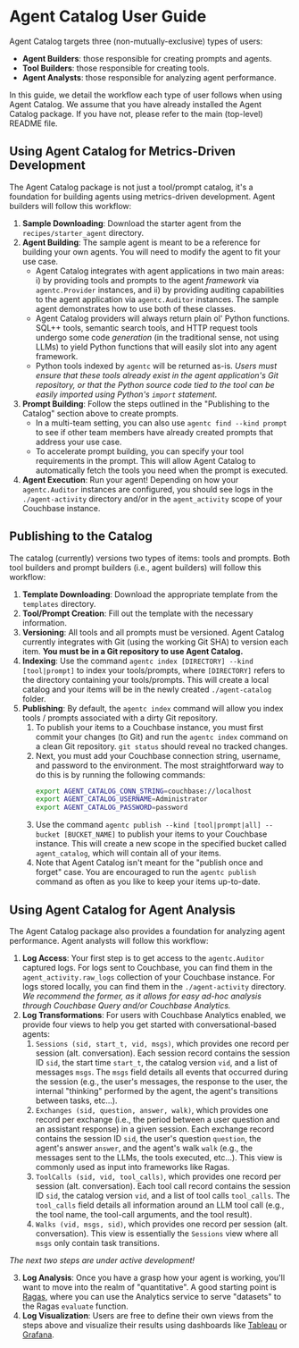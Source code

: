 # Agent Catalog User Guide

Agent Catalog targets three (non-mutually-exclusive) types of users:

- **Agent Builders**: those responsible for creating prompts and agents.
- **Tool Builders**: those responsible for creating tools.
- **Agent Analysts**: those responsible for analyzing agent performance.

In this guide, we detail the workflow each type of user follows when using Agent Catalog.
We assume that you have already installed the Agent Catalog package. If you have not, please refer to the main
(top-level) README file.

## Using Agent Catalog for Metrics-Driven Development

The Agent Catalog package is not just a tool/prompt catalog, it's a foundation for building agents using metrics-driven
development. Agent builders will follow this workflow:

1. **Sample Downloading**: Download the starter agent from the `recipes/starter_agent` directory.
2. **Agent Building**: The sample agent is meant to be a reference for building your own agents. You will need to
   modify the agent to fit your use case.
    - Agent Catalog integrates with agent applications in two main areas: i) by providing tools and prompts to the agent
      _framework_ via `agentc.Provider` instances, and ii) by providing auditing capabilities to the agent
      application via `agentc.Auditor` instances. The sample agent demonstrates how to use both of these classes.
    - Agent Catalog providers will always return plain ol' Python functions. SQL++ tools, semantic search tools,
      and HTTP request tools undergo some code _generation_ (in the traditional sense, not using LLMs) to yield Python
      functions that will easily slot into any agent framework.
    - Python tools indexed by `agentc` will be returned as-is. _Users must ensure that these tools already exist in the
      agent application's Git repository, or that the Python source code tied to the tool can be easily imported using
      Python's `import` statement._
3. **Prompt Building**: Follow the steps outlined in the "Publishing to the Catalog" section above to create prompts.
    - In a multi-team setting, you can also use `agentc find --kind prompt` to see if other team members have already
      created prompts that address your use case.
    - To accelerate prompt building, you can specify your tool requirements in the prompt. This will allow Agent Catalog
      to automatically fetch the tools you need when the prompt is executed.
4. **Agent Execution**: Run your agent! Depending on how your `agentc.Auditor` instances are configured, you should
   see logs in the `./agent-activity` directory and/or in the `agent_activity` scope of your Couchbase instance.

## Publishing to the Catalog

The catalog (currently) versions two types of items: tools and prompts.
Both tool builders and prompt builders (i.e., agent builders) will follow this workflow:

1. **Template Downloading**: Download the appropriate template from the `templates` directory.
2. **Tool/Prompt Creation**: Fill out the template with the necessary information.
3. **Versioning**: All tools and all prompts must be versioned. Agent Catalog currently integrates with Git (using the
   working Git SHA) to version each item. **You must be in a Git repository to use Agent Catalog.**
4. **Indexing**: Use the command `agentc index [DIRECTORY] --kind [tool|prompt]` to index your tools/prompts, where
   `[DIRECTORY]` refers to the directory containing your tools/prompts. This will create a local catalog and your items
   will be in the newly created `./agent-catalog` folder.
5. **Publishing**: By default, the `agentc index` command will allow you index tools / prompts associated with a dirty
   Git repository.
    1. To publish your items to a Couchbase instance, you must first commit your changes (to Git) and run the
       `agentc index` command on a clean Git repository. `git status` should reveal no tracked changes.
    2. Next, you must add your Couchbase connection string, username, and password to the environment. The most
       straightforward way to do this is by running the following commands:
       ```bash
       export AGENT_CATALOG_CONN_STRING=couchbase://localhost
       export AGENT_CATALOG_USERNAME=Administrator
       export AGENT_CATALOG_PASSWORD=password
       ```
    3. Use the command `agentc publish --kind [tool|prompt|all] --bucket [BUCKET_NAME]` to publish your items to your
       Couchbase instance. This will create a new scope in the specified bucket called `agent_catalog`, which will
       contain all of your items.
    4. Note that Agent Catalog isn't meant for the "publish once and forget" case. You are encouraged to run the
       `agentc publish` command as often as you like to keep your items up-to-date.

## Using Agent Catalog for Agent Analysis

The Agent Catalog package also provides a foundation for analyzing agent performance. Agent analysts will follow this
workflow:

1. **Log Access**: Your first step is to get access to the `agentc.Auditor` captured logs. For logs sent to Couchbase,
   you can find them in the `agent_activity.raw_logs` collection of your Couchbase instance. For logs stored locally,
   you can find them in the `./agent-activity` directory. _We recommend the former, as it allows for easy ad-hoc
   analysis through Couchbase Query and/or Couchbase Analytics._
2. **Log Transformations**: For users with Couchbase Analytics enabled, we provide four views to help you get
   started with conversational-based agents:
    1. `Sessions (sid, start_t, vid, msgs)`, which provides one record per session (alt. conversation). Each session
       record contains the session ID `sid`, the start time `start_t`, the catalog version `vid`, and a list of messages
       `msgs`. The `msgs` field details all events that occurred during the session (e.g., the user's messages, the
       response to the user, the internal "thinking" performed by the agent, the agent's transitions between tasks,
       etc...).
    2. `Exchanges (sid, question, answer, walk)`, which provides one record per exchange (i.e., the period between a
       user question and an assistant response) in a given session. Each exchange record contains the session ID `sid`,
       the user's question `question`, the agent's answer `answer`, and the agent's walk `walk` (e.g., the messages sent
       to the LLMs, the tools executed, etc...). This view is commonly used as input into frameworks like Ragas.
    3. `ToolCalls (sid, vid, tool_calls)`, which provides one record per session (alt. conversation). Each tool call
       record contains the session ID `sid`, the catalog version `vid`, and a list of tool calls `tool_calls`. The
       `tool_calls` field details all information around an LLM tool call (e.g., the tool name, the tool-call arguments,
       and the tool result).
    4. `Walks (vid, msgs, sid)`, which provides one record per session (alt. conversation). This view is essentially the
       `Sessions` view where all `msgs` only contain task transitions.

_The next two steps are under active development!_

3. **Log Analysis**: Once you have a grasp how your agent is working, you'll want to move into the realm of
   "quantitative". A good starting point is [Ragas](https://docs.ragas.io/en/latest/getstarted/index.html), where you
   can use the Analytics service to serve "datasets" to the Ragas `evaluate` function.
4. **Log Visualization**: Users are free to define their own views from the steps above and visualize their results
   using dashboards like [Tableau](https://exchange.tableau.com/en-us/products/627) or
   [Grafana](https://developer.couchbase.com/grafana-dashboards).
